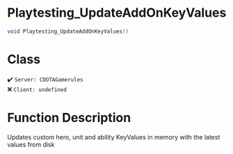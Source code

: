 # Playtesting_UpdateAddOnKeyValues
```lua
void Playtesting_UpdateAddOnKeyValues()
```
# Class
✔️ `Server: CDOTAGamerules`  
❌ `Client: undefined`  

# Function Description
Updates custom hero, unit and ability KeyValues in memory with the latest values from disk
